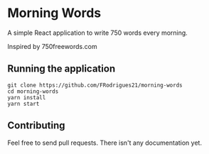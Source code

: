 # Morning Words

A simple React application to write 750 words every morning.

Inspired by 750freewords.com

## Running the application

```
git clone https://github.com/FRodrigues21/morning-words
cd morning-words
yarn install
yarn start
```

## Contributing

Feel free to send pull requests. There isn't any documentation yet.
